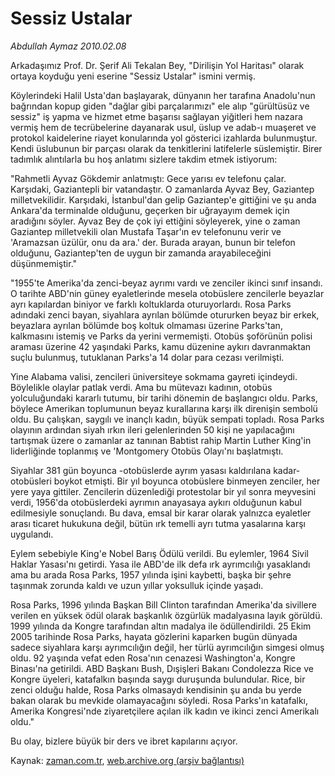 # Sessiz Ustalar

*Abdullah Aymaz 2010.02.08*

<tr><td class="metin" colspan="2" style="padding-top: 20px; padding-left: 5px; ">Arkadaşımız Prof. Dr. Şerif Ali Tekalan Bey, "Dirilişin Yol Haritası" olarak ortaya koyduğu yeni eserine "Sessiz Ustalar" ismini vermiş.</td></tr><tr><td class="metin" colspan="2" style="padding-top: 20px; padding-left: 5px; "><p>Köylerindeki Halil Usta'dan başlayarak, dünyanın her tarafına Anadolu'nun bağrından kopup giden "dağlar gibi parçalarımızı" ele alıp "gürültüsüz ve sessiz" iş yapma ve hizmet etme başarısı sağlayan yiğitleri hem nazara vermiş hem de tecrübelerine dayanarak usul, üslup ve adab-ı muaşeret ve protokol kaidelerine riayet konularında yol gösterici izahlarda bulunmuştur. Kendi üslubunun bir parçası olarak da tenkitlerini latifelerle süslemiştir. Birer tadımlık alıntılarla bu hoş anlatımı sizlere takdim etmek istiyorum:
<p>"Rahmetli Ayvaz Gökdemir anlatmıştı: Gece yarısı ev telefonu çalar. Karşıdaki, Gaziantepli bir vatandaştır. O zamanlarda Ayvaz Bey, Gaziantep milletvekilidir. Karşıdaki, İstanbul'dan gelip Gaziantep'e gittiğini ve şu anda Ankara'da terminalde olduğunu, geçerken bir uğrayayım demek için aradığını söyler. Ayvaz Bey de çok iyi ettiğini söyleyerek, yine o zaman Gaziantep milletvekili olan Mustafa Taşar'ın ev telefonunu verir ve 'Aramazsan üzülür, onu da ara.' der. Burada arayan, bunun bir telefon olduğunu, Gaziantep'ten de uygun bir zamanda arayabileceğini düşünmemiştir."
<p>"1955'te Amerika'da zenci-beyaz ayrımı vardı ve zenciler ikinci sınıf insandı. O tarihte ABD'nin güney eyaletlerinde mesela otobüslere zencilerle beyazlar ayrı kapılardan biniyor ve farklı koltuklarda oturuyorlardı. Rosa Parks adındaki zenci bayan, siyahlara ayrılan bölümde otururken beyaz bir erkek, beyazlara ayrılan bölümde boş koltuk olmaması üzerine Parks'tan, kalkmasını istemiş ve Parks da yerini vermemişti. Otobüs şoförünün polisi araması üzerine 42 yaşındaki Parks, kamu düzenine aykırı davranmaktan suçlu bulunmuş, tutuklanan Parks'a 14 dolar para cezası verilmişti.
<p>Yine Alabama valisi, zencileri üniversiteye sokmama gayreti içindeydi. Böylelikle olaylar patlak verdi. Ama bu mütevazı kadının, otobüs yolculuğundaki kararlı tutumu, bir tarihi dönemin de başlangıcı oldu. Parks, böylece Amerikan toplumunun beyaz kurallarına karşı ilk direnişin sembolü oldu. Bu çalışkan, saygılı ve inançlı kadın, büyük sempati topladı. Rosa Parks olayının ardından siyah ırkın ileri gelenlerinden 50 kişi ne yapılacağını tartışmak üzere o zamanlar az tanınan Babtist rahip Martin Luther King'in liderliğinde toplanmış ve 'Montgomery Otobüs Olayı'nı başlatmıştı.
<p>Siyahlar 381 gün boyunca -otobüslerde ayrım yasası kaldırılana kadar- otobüsleri boykot etmişti. Bir yıl boyunca otobüslere binmeyen zenciler, her yere yaya gittiler. Zencilerin düzenlediği protestolar bir yıl sonra meyvesini verdi, 1956'da otobüslerdeki ayrımın anayasaya aykırı olduğunun kabul edilmesiyle sonuçlandı. Bu dava, emsal bir karar olarak yalnızca eyaletler arası ticaret hukukuna değil, bütün ırk temelli ayrı tutma yasalarına karşı uygulandı.
<p>Eylem sebebiyle King'e Nobel Barış Ödülü verildi. Bu eylemler, 1964 Sivil Haklar Yasası'nı getirdi. Yasa ile ABD'de ilk defa ırk ayrımcılığı yasaklandı ama bu arada Rosa Parks, 1957 yılında işini kaybetti, başka bir şehre taşınmak zorunda kaldı ve uzun yıllar yoksulluk içinde yaşadı.
<p>Rosa Parks, 1996 yılında Başkan Bill Clinton tarafından Amerika'da sivillere verilen en yüksek ödül olarak başkanlık özgürlük madalyasına layık görüldü. 1999 yılında da Kongre tarafından altın madalya ile ödüllendirildi. 25 Ekim 2005 tarihinde Rosa Parks, hayata gözlerini kaparken bugün dünyada sadece siyahlara karşı ayrımcılığın değil, her türlü ayrımcılığın simgesi olmuş oldu. 92 yaşında vefat eden Rosa'nın cenazesi Washington'a, Kongre Binası'na getirildi. ABD Başkanı Bush, Dışişleri Bakanı Condolezza Rice ve Kongre üyeleri, katafalkın başında saygı duruşunda bulundular. Rice, bir zenci olduğu halde, Rosa Parks olmasaydı kendisinin şu anda bu yerde bakan olarak bu mevkide olamayacağını söyledi. Rosa Parks'ın katafalkı, Amerika Kongresi'nde ziyaretçilere açılan ilk kadın ve ikinci zenci Amerikalı oldu."
<p>Bu olay, bizlere büyük bir ders ve ibret kapılarını açıyor.<br/></p></p></p></p></p></p></p></p></td></tr>

Kaynak: [zaman.com.tr](http://zaman.com.tr/yazar.do?yazino=949145), [web.archive.org (arşiv bağlantısı)](http://web.archive.org/web/20100219161802/http://www.zaman.com.tr:80/yazar.do?yazino=949145)
